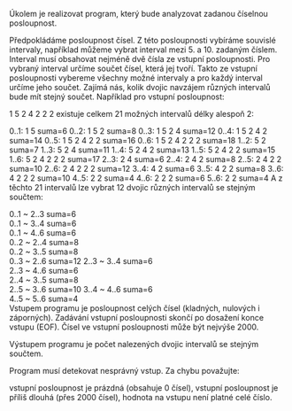 Úkolem je realizovat program, který bude analyzovat zadanou číselnou posloupnost.

Předpokládáme posloupnost čísel. Z této posloupnosti vybíráme souvislé intervaly, například můžeme vybrat interval mezi 5. a 10. zadaným číslem. Interval musí obsahovat nejméně dvě čísla ze vstupní posloupnosti. Pro vybraný interval určíme součet čísel, která jej tvoří. Takto ze vstupní posloupnosti vybereme všechny možné intervaly a pro každý interval určíme jeho součet. Zajímá nás, kolik dvojic navzájem různých intervalů bude mít stejný součet. Například pro vstupní posloupnost:

1 5 2 4 2 2 2
existuje celkem 21 možných intervalů délky alespoň 2:

0..1:  1 5               suma=6
0..2:  1 5 2             suma=8
0..3:  1 5 2 4           suma=12
0..4:  1 5 2 4 2         suma=14
0..5:  1 5 2 4 2 2       suma=16
0..6:  1 5 2 4 2 2 2     suma=18
1..2:  5 2               suma=7
1..3:  5 2 4             suma=11
1..4:  5 2 4 2           suma=13
1..5:  5 2 4 2 2         suma=15
1..6:  5 2 4 2 2 2       suma=17
2..3:  2 4               suma=6
2..4:  2 4 2             suma=8
2..5:  2 4 2 2           suma=10
2..6:  2 4 2 2 2         suma=12
3..4:  4 2               suma=6
3..5:  4 2 2             suma=8
3..6:  4 2 2 2           suma=10
4..5:  2 2               suma=4
4..6:  2 2 2             suma=6
5..6:  2 2               suma=4
A z těchto 21 intervalů lze vybrat 12 dvojic různých intervalů se stejným součtem:

0..1 ~ 2..3             suma=6  
0..1 ~ 3..4             suma=6  
0..1 ~ 4..6             suma=6  
0..2 ~ 2..4             suma=8  
0..2 ~ 3..5             suma=8  
0..3 ~ 2..6             suma=12 
2..3 ~ 3..4             suma=6  
2..3 ~ 4..6             suma=6  
2..4 ~ 3..5             suma=8  
2..5 ~ 3..6             suma=10 
3..4 ~ 4..6             suma=6  
4..5 ~ 5..6             suma=4  
Vstupem programu je posloupnost celých čísel (kladných, nulových i záporných). Zadávání vstupní posloupnosti skončí po dosažení konce vstupu (EOF). Čísel ve vstupní posloupnosti může být nejvýše 2000.

Výstupem programu je počet nalezených dvojic intervalů se stejným součtem.

Program musí detekovat nesprávný vstup. Za chybu považujte:

vstupní posloupnost je prázdná (obsahuje 0 čísel),
vstupní posloupnost je příliš dlouhá (přes 2000 čísel),
hodnota na vstupu není platné celé číslo.
